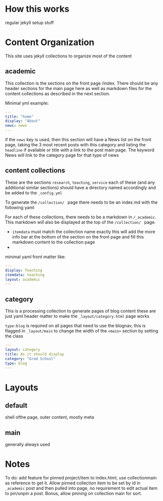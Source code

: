 

# How this works

regular jekyll setup stuff

# Content Organization

This site uses jekyll collections to organize most of the content

## academic
This collection is the sections on the front page /index. There should be any header sections for the main page here as well as markdown files for the content collections as described in the next section.

Minimal yml example:
```yml
---
title: "home"
display: "About"
news: news
---
```

if the `news` key is used, then this section will have a News list on the front page, taking the 3 most recent posts with this category and listing the `headline` if available or title with a link to the post main page.  The keyword News will link to the category page for that type of news

## content collections

These are the sections `research`, `teaching`, `service`
each of these (and any additional similar sections) should have a directory named accordingly and be added to the `_config.yml`

To generate the `/collection/ ` page there needs to be an index.md with the following yaml

For each of these collections, there needs to be a markdown in `/_academic`. This markdown will also be displayed at the top of the `/collection/ ` page.
 - `itemdata` must match the collection name exactly this will add the more info bar at the bottom of the section on the front page and fill this markdown content to the collection page
 -

minimal yaml front matter like:

```yml
---
display: Teaching
itemdata: teaching
layout: academic
---
```

## category

This is a processing collection to generate pages of blog content these are just yaml header matter to make the `_layout/category.html` page works

`type:blog` is required on all pages that need to use the blognav, this is flagged in `_layout/main` to change the width of the `<main>` section by setting the class

```yml
---
layout: category
title: As it should display
category: "Grad School"
type: blog
---
```

# Layouts

## default
shell ofthe page, outer content, mostly meta

## main

generally always used


# Notes

To do: add feature for pinned project/item to index.html, use collectionmain as reference to get it. Allow pinned collection item to be set by id in `_academic` post and then pulled into page, no requirement to edit actual item to pin/unpin a post.  Bonus, allow pinning on collection main for sort.
